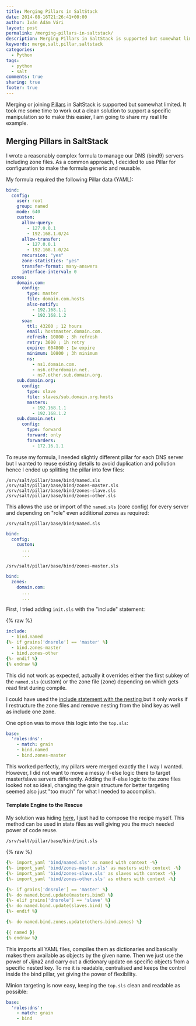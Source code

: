```yaml
---
title: Merging Pillars in SaltStack
date: 2014-08-16T21:26:41+00:00
author: Iván Ádám Vári
layout: post
permalink: /merging-pillars-in-saltstack/
description: Merging Pillars in SaltStack is supported but somewhat limited. In this post, I reveal a technique to utilise Jinja2 templating for pillar manipulation.
keywords: merge,salt,pillar,saltstack
categories:
  - Python
tags:
  - python
  - salt
comments: true
sharing: true
footer: true
---
```

Merging or joining <a href="http://salt.readthedocs.org/en/latest/topics/pillar/" target="_blank">Pillars</a> in SaltStack is supported but somewhat limited. It took me some
time to work out a clean solution to support a specific manipulation so to make this easier, I am going to share my real life example.

## Merging Pillars in SaltStack

I wrote a reasonably complex formula to manage our DNS (bind9) servers including zone files. As a common approach, I decided to use Pillar for configuration to make the formula
generic and reusable.

My formula required the following Pillar data (YAML):

```yaml
bind:
  config:
    user: root
    group: named
    mode: 640
    custom:
      allow-query:
        - 127.0.0.1
        - 192.168.1.0/24
      allow-transfer:
        - 127.0.0.1
        - 192.168.1.0/24
      recursion: "yes"
      zone-statistics: "yes"
      transfer-format: many-answers
      interface-interval: 0
  zones:
    domain.com:
      config:
        type: master
        file: domain.com.hosts
        also-notify:
          - 192.168.1.1
          - 192.168.1.2
      soa:
        ttl: 43200 ; 12 hours
        email: hostmaster.domain.com.
        refresh: 10800 ; 3h refresh
        retry: 3600 ; 1h retry
        expire: 604800 ; 1w expire
        minimum: 10800 ; 3h minimum
        ns:
          - ns1.domain.com.
          - ns6.otherdomain.net.
          - ns7.other.sub.domain.org.
    sub.domain.org:
      config:
        type: slave
        file: slaves/sub.domain.org.hosts
        masters:
          - 192.168.1.1
          - 192.168.1.2
    sub.domain.net:
      config:
        type: forward
        forward: only
        forwarders:
          - 172.16.1.1
```

To reuse my formula, I needed slightly different pillar for each DNS server but I wanted to reuse existing details to avoid duplication and pollution hence I ended up splitting
the pillar into few files:

```
/srv/salt/pillar/base/bind/named.sls
/srv/salt/pillar/base/bind/zones-master.sls
/srv/salt/pillar/base/bind/zones-slave.sls
/srv/salt/pillar/base/bind/zones-other.sls
```

This allows the use or import of the `named.sls` (core config) for every server and depending on "role" even additional zones as required:

`/srv/salt/pillar/base/bind/named.sls`

```yaml 
bind:
  config:
    custom:
      ...
      ...
```

`/srv/salt/pillar/base/bind/zones-master.sls`

```yaml
bind:
  zones:
    domain.com:
      ...
      ...
```

First, I tried adding `init.sls` with the "include" statement:

{% raw %}
```yaml
include:
  - bind.named
{%- if grains['dnsrole'] == 'master' %}
  - bind.zones-master
  - bind.zones-other
{%- endif %}
{% endraw %}
```

This did not work as expected, actually it overrides either the first subkey of the `named.sls` (custom) or the zone file (zone) depending on which gets read first during compile.

I could have used the <a href="http://salt.readthedocs.org/en/latest/topics/pillar/" target="_blank">include statement with the nesting </a>but it only works if I restructure
the zone files and remove nesting from the bind key as well as include one zone.

One option was to move this logic into the `top.sls`:

```yaml
base:
  'roles:dns':
    - match: grain
    - bind.named
    - bind.zones-master
```

This worked perfectly, my pillars were merged exactly the I way I wanted. However, I did not want to move a messy if-else logic there to target master/slave servers differently.
Adding the if-else logic to the zone files looked not so ideal, changing the grain structure for better targeting seemed also just "too much" for what I needed to accomplish.

#### Template Engine to the Rescue

My solution was hiding <a href="http://salt.readthedocs.org/en/latest/ref/renderers/all/salt.renderers.jinja.html" target="_blank">here</a>, I just had to compose the recipe
myself. This method can be used in state files as well giving you the much needed power of code reuse.

`/srv/salt/pillar/base/bind/init.sls`

{% raw %}
```yaml
{%- import_yaml 'bind/named.sls' as named with context -%}
{%- import_yaml 'bind/zones-master.sls' as masters with context -%}
{%- import_yaml 'bind/zones-slave.sls' as slaves with context -%}
{%- import_yaml 'bind/zones-other.sls' as others with context -%}

{%- if grains['dnsrole'] == 'master' %}
{%- do named.bind.update(masters.bind) %}
{%- elif grains['dnsrole'] == 'slave' %}
{%- do named.bind.update(slaves.bind) %}
{%- endif %}

{%- do named.bind.zones.update(others.bind.zones) %}

{{ named }}
{% endraw %}
```

This imports all YAML files, compiles them as dictionaries and basically makes them available as objects by the given name. Then we just use the power of Jijna2 and carry out
a dictionary update on specific objects from a specific nested key. To me it is readable, centralised and keeps the control inside the bind pillar, yet giving the power of flexibility.

Minion targeting is now easy, keeping the `top.sls` clean and readable as possible:

```yaml
base:
  'roles:dns':
    - match: grain
    - bind
```

